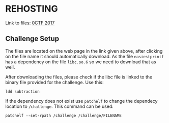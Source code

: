 # REHOSTING

Link to files: [0CTF 2017](https://poning.me/2017/03/23/EasiestPrintf/)

## Challenge Setup
The files are located on the web page in the link given above, after clicking on the file name it should automatically download. As the file `easiestprintf` has a dependency on the file `libc.so.6` so we need to download that as well.

After downloading the files, please check if the libc file is linked to the binary file provided for the challenge.
Use this:
```
ldd subtraction
```

If the dependency does not exist use `patchelf` to change the dependecy location to `/challenge`. This command can be used:
```
patchelf --set-rpath /challenge /challenge/FILENAME
```
